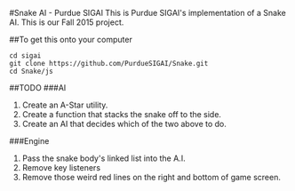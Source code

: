 #Snake AI - Purdue SIGAI
This is Purdue SIGAI's implementation of a Snake AI. This is our Fall 2015 project.

##To get this onto your computer
```
cd sigai
git clone https://github.com/PurdueSIGAI/Snake.git
cd Snake/js
```

##TODO
###AI
1. Create an A-Star utility.
2. Create a function that stacks the snake off to the side.
3. Create an AI that decides which of the two above to do.

###Engine
1. Pass the snake body's linked list into the A.I.
2. Remove key listeners
3. Remove those weird red lines on the right and bottom of game screen.
